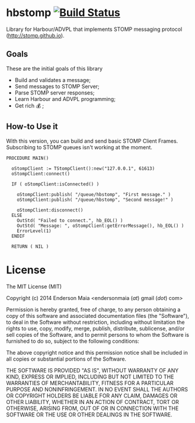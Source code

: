 # hbstomp [![Build Status](https://travis-ci.org/enderson/hbstomp.svg)](https://travis-ci.org/enderson/hbstomp)

Library for Harbour/ADVPL that implements STOMP messaging protocol (http://stomp.github.io).

## Goals

These are the initial goals of this library

- Build and validates a message;
- Send messages to STOMP Server;
- Parse STOMP server responses;
- Learn Harbour and ADVPL programming;
- Get rich :moneybag: ;

## How-to Use it

With this version, you can build and send basic STOMP Client Frames. Subscribing to STOMP queues isn't working at the moment.

````xbase
PROCEDURE MAIN()

  oStompClient := TStompClient():new("127.0.0.1", 61613)
  oStompClient:connect()

  IF ( oStompClient:isConnected() )

    oStompClient:publish( "/queue/hbstomp", "First message." )
    oStompClient:publish( "/queue/hbstomp", "Second message!" )

    oStompClient:disconnect()
  ELSE
    OutStd( "Failed to connect.", hb_EOL() )
    OutStd( "Message: ", oStompClient:getErrorMessage(), hb_EOL() )
    ErrorLevel(1)
  ENDIF
  
  RETURN ( NIL )
````

# License

The MIT License (MIT)

Copyright (c) 2014 Enderson Maia <endersonmaia (_at_) gmail (_dot_) com>

Permission is hereby granted, free of charge, to any person obtaining a copy
of this software and associated documentation files (the "Software"), to deal
in the Software without restriction, including without limitation the rights
to use, copy, modify, merge, publish, distribute, sublicense, and/or sell
copies of the Software, and to permit persons to whom the Software is
furnished to do so, subject to the following conditions:

The above copyright notice and this permission notice shall be included in
all copies or substantial portions of the Software.

THE SOFTWARE IS PROVIDED "AS IS", WITHOUT WARRANTY OF ANY KIND, EXPRESS OR
IMPLIED, INCLUDING BUT NOT LIMITED TO THE WARRANTIES OF MERCHANTABILITY,
FITNESS FOR A PARTICULAR PURPOSE AND NONINFRINGEMENT. IN NO EVENT SHALL THE
AUTHORS OR COPYRIGHT HOLDERS BE LIABLE FOR ANY CLAIM, DAMAGES OR OTHER
LIABILITY, WHETHER IN AN ACTION OF CONTRACT, TORT OR OTHERWISE, ARISING FROM,
OUT OF OR IN CONNECTION WITH THE SOFTWARE OR THE USE OR OTHER DEALINGS IN
THE SOFTWARE.
